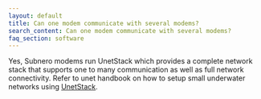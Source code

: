```yaml
---
layout: default
title: Can one modem communicate with several modems?
search_content: Can one modem communicate with several modems?
faq_section: software
---
```


Yes, Subnero modems run UnetStack which provides a complete network stack that supports one to many communication as well as full network connectivity. Refer to unet handbook on how to setup small underwater networks using [UnetStack](https://unetstack.net/handbook/unet-handbook_setting_up_small_networks.html).

